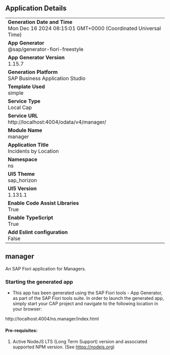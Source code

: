 ## Application Details
|               |
| ------------- |
|**Generation Date and Time**<br>Mon Dec 16 2024 08:15:01 GMT+0000 (Coordinated Universal Time)|
|**App Generator**<br>@sap/generator-fiori-freestyle|
|**App Generator Version**<br>1.15.7|
|**Generation Platform**<br>SAP Business Application Studio|
|**Template Used**<br>simple|
|**Service Type**<br>Local Cap|
|**Service URL**<br>http://localhost:4004/odata/v4/manager/|
|**Module Name**<br>manager|
|**Application Title**<br>Incidents by Location|
|**Namespace**<br>ns|
|**UI5 Theme**<br>sap_horizon|
|**UI5 Version**<br>1.131.1|
|**Enable Code Assist Libraries**<br>True|
|**Enable TypeScript**<br>True|
|**Add Eslint configuration**<br>False|

## manager

An SAP Fiori application for Managers.

### Starting the generated app

-   This app has been generated using the SAP Fiori tools - App Generator, as part of the SAP Fiori tools suite.  In order to launch the generated app, simply start your CAP project and navigate to the following location in your browser:

http://localhost:4004/ns.manager/index.html

#### Pre-requisites:

1. Active NodeJS LTS (Long Term Support) version and associated supported NPM version.  (See https://nodejs.org)


